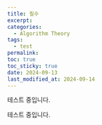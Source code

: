 ```yaml
---
title: 필수
excerpt: 
categories:
  - Algorithm Theory
tags:
  - test
permalink: 
toc: true
toc_sticky: true
date: 2024-09-13
last_modified_at: 2024-09-14
---
```





테스트 중입니다.

테스트 중입니다.